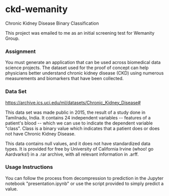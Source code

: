 # ckd-wemanity
Chronic Kidney Disease Binary Classification


This project was emailed to me as an initial screening test for Wemanity Group.


### Assignment

You must generate an application that can be used across biomedical data science projects.  The dataset used for the proof of concept can help physicians better understand chronic kidney disease (CKD) using numerous measurements and biomarkers that have been collected.


### Data Set

https://archive.ics.uci.edu/ml/datasets/Chronic_Kidney_Disease#

This data set was made public in 2015, the result of a study done in Tamilnadu, India.  It contains 24 independent variables -- features of a patient's blood -- which we can use to indicate the dependent variable "class".  Class is a binary value which indicates that a patient does or does not have Chronic Kidney Disease.

This data contains null values, and it does not have standardized data types.  It is provided for free by University of California Irvine (whoo! go Aardvarks!) in a .rar archive, with all relevant information in .arff.


### Usage Instructions

You can follow the process from decompression to prediction in the Jupyter notebook "presentation.ipynb" or use the script provided to simply predict a value.

